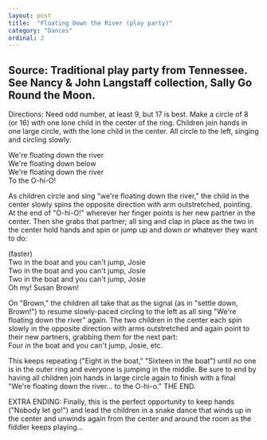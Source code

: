 ```yaml
---
layout: post
title:  "Floating Down the River (play party)"
category: "Dances"
ordinal: 2
---
```


## Source: Traditional play party from Tennessee. See Nancy & John Langstaff collection, Sally Go Round the Moon.

Directions: Need odd number, at least 9, but 17 is best. Make a circle of 8 (or
16) with one lone child in the center of the ring. Children join hands in one
large circle, with the lone child in the center. All circle to the left, singing
and circling slowly:  
  
We're floating down the river   
We're floating down below   
We're floating down the river   
To the O-hi-O!  
  
As children circle and sing "we're floating down the river," the child in the
center slowly spins the opposite direction with arm outstretched, pointing. At
the end of "O-hi-O!" wherever her finger points is her new partner in the
center. Then she grabs that partner; all sing and clap in place as the two in
the center hold hands and spin or jump up and down or whatever they want to do:
  
(faster)   
Two in the boat and you can't jump, Josie   
Two in the boat and you can't jump, Josie   
Two in the boat and you can't jump, Josie   
Oh my! Susan Brown!  
  
On "Brown," the children all take that as the signal (as in "settle down,
Brown!") to resume slowly-paced circling to the left as all sing "We're floating
down the river" again. The two children in the center each spin slowly in the
opposite direction with arms outstretched and again point to their new partners,
grabbing them for the next part:   
Four in the boat and you can't jump, Josie, etc.

This keeps repeating ("Eight in the boat," "Sixteen in the boat") until no one
is in the outer ring and everyone is jumping in the middle. Be sure to end by
having all children join hands in large circle again to finish with a final
"We're floating down the river... to the O-hi-o." THE END.

EXTRA ENDING: Finally, this is the perfect opportunity to keep hands ("Nobody
let go!") and lead the children in a snake dance that winds up in the center and
unwinds again from the center and around the room as the fiddler keeps
playing...  

